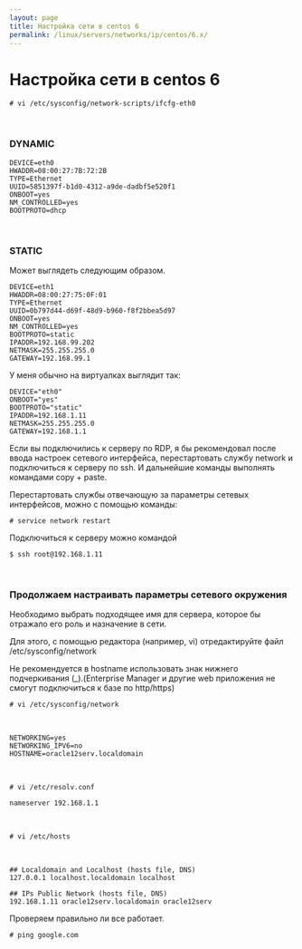 ```yaml
---
layout: page
title: Настройка сети в centos 6
permalink: /linux/servers/networks/ip/centos/6.x/
---
```



# Настройка сети в centos 6

    # vi /etc/sysconfig/network-scripts/ifcfg-eth0


<br/>

### DYNAMIC

    DEVICE=eth0
    HWADDR=08:00:27:7B:72:2B
    TYPE=Ethernet
    UUID=5851397f-b1d0-4312-a9de-dadbf5e520f1
    ONBOOT=yes
    NM_CONTROLLED=yes
    BOOTPROTO=dhcp

<br/>

### STATIC

Может выглядеть следующим образом.

    DEVICE=eth1
    HWADDR=08:00:27:75:0F:01
    TYPE=Ethernet
    UUID=0b797d44-d69f-48d9-b960-f8f2bbea5d97
    ONBOOT=yes
    NM_CONTROLLED=yes
    BOOTPROTO=static
    IPADDR=192.168.99.202
    NETMASK=255.255.255.0
    GATEWAY=192.168.99.1

У меня обычно на виртуалках выглядит так:

    DEVICE="eth0"
    ONBOOT="yes"
    BOOTPROTO="static"
    IPADDR=192.168.1.11
    NETMASK=255.255.255.0
    GATEWAY=192.168.1.1


Если вы подключились к серверу по RDP, я бы рекомендовал после ввода настроек сетевого интерфейса, перестартовать службу network и подключиться к серверу по ssh. И дальнейшие команды выполнять командами copy + paste.


Перестартовать службы отвечающую за параметры сетевых интерфейсов, можно с помощью команды:

    # service network restart

Подключиться к серверу можно командой

    $ ssh root@192.168.1.11


<br/>

### Продолжаем настраивать параметры сетевого окружения


Необходимо выбрать подходящее имя для сервера, которое бы отражало его роль и назначение в сети.

Для этого, с помощью редактора (например, vi) отредактируйте файл /etc/sysconfig/network


Не рекомендуется в hostname использовать знак нижнего подчеркивания (_).(Enterprise Manager и другие web приложения не смогут подключиться к базе по http/https)

    # vi /etc/sysconfig/network

<br/>

    NETWORKING=yes
    NETWORKING_IPV6=no
    HOSTNAME=oracle12serv.localdomain

<br/>

    # vi /etc/resolv.conf

    nameserver 192.168.1.1


<br/>

    # vi /etc/hosts

<br/>

    ## Localdomain and Localhost (hosts file, DNS)
    127.0.0.1 localhost.localdomain localhost

    ## IPs Public Network (hosts file, DNS)
    192.168.1.11 oracle12serv.localdomain oracle12serv

Проверяем правильно ли все работает.

    # ping google.com
